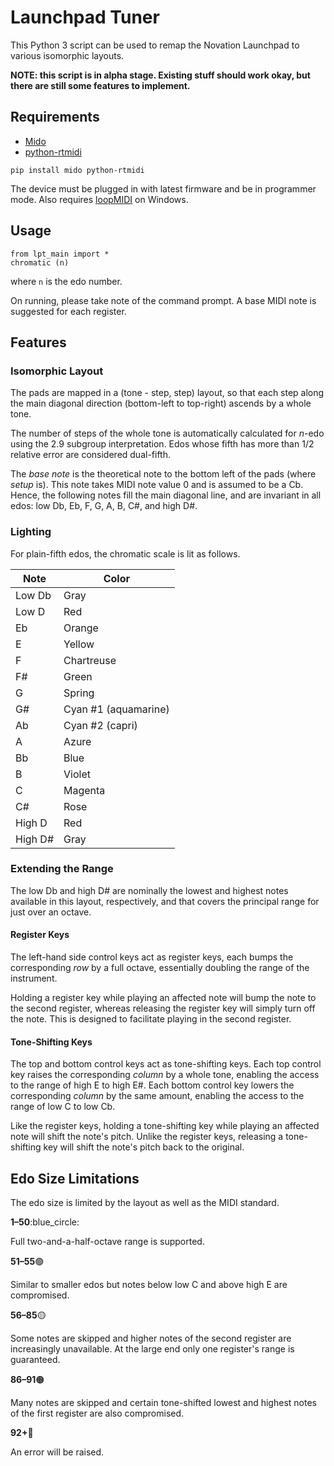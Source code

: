 # Launchpad Tuner

This Python 3 script can be used to remap the Novation Launchpad to various isomorphic layouts. 

**NOTE: this script is in alpha stage. Existing stuff should work okay, but there are still some features to implement.**

## Requirements

- [Mido](https://mido.readthedocs.io/)
- [python-rtmidi](https://spotlightkid.github.io/python-rtmidi/)

```
pip install mido python-rtmidi
```

The device must be plugged in with latest firmware and be in programmer mode. Also requires [loopMIDI](https://www.tobias-erichsen.de/software/loopmidi.html) on Windows. 

## Usage

```
from lpt_main import *
chromatic (n)
```
where `n` is the edo number. 

On running, please take note of the command prompt. A base MIDI note is suggested for each register. 

## Features
### Isomorphic Layout

The pads are mapped in a (tone - step, step) layout, so that each step along the main diagonal direction (bottom-left to top-right) ascends by a whole tone. 

The number of steps of the whole tone is automatically calculated for *n*-edo using the 2.9 subgroup interpretation. Edos whose fifth has more than 1/2 relative error are considered dual-fifth. 

The *base note* is the theoretical note to the bottom left of the pads (where *setup* is). This note takes MIDI note value 0 and is assumed to be a Cb. Hence, the following notes fill the main diagonal line, and are invariant in all edos: low Db, Eb, F, G, A, B, C#, and high D#. 

### Lighting

For plain-fifth edos, the chromatic scale is lit as follows. 

| Note    | Color                |
| ------- | -------------------- |
| Low Db  | Gray                 |
| Low D   | Red                  |
| Eb      | Orange               |
| E       | Yellow               |
| F       | Chartreuse           |
| F#      | Green                |
| G       | Spring               |
| G#      | Cyan #1 (aquamarine) |
| Ab      | Cyan #2 (capri)      |
| A       | Azure                |
| Bb      | Blue                 |
| B       | Violet               |
| C       | Magenta              |
| C#      | Rose                 |
| High D  | Red                  |
| High D# | Gray                 |

### Extending the Range

The low Db and high D# are nominally the lowest and highest notes available in this layout, respectively, and that covers the principal range for just over an octave. 

#### Register Keys

The left-hand side control keys act as register keys, each bumps the corresponding *row* by a full octave, essentially doubling the range of the instrument. 

Holding a register key while playing an affected note will bump the note to the second register, whereas releasing the register key will simply turn off the note. This is designed to facilitate playing in the second register. 

#### Tone-Shifting Keys

The top and bottom control keys act as tone-shifting keys. Each top control key raises the corresponding *column* by a whole tone, enabling the access to the range of high E to high E#. Each bottom control key lowers the corresponding *column* by the same amount, enabling the access to the range of low C to low Cb. 

Like the register keys, holding a tone-shifting key while playing an affected note will shift the note's pitch. Unlike the register keys, releasing a tone-shifting key will shift the note's pitch back to the original. 

## Edo Size Limitations

The edo size is limited by the layout as well as the MIDI standard. 

**1–50**:blue_circle:

Full two-and-a-half-octave range is supported.

**51–55**:green_circle:

Similar to smaller edos but notes below low C and above high E are compromised. 

**56–85**:yellow_circle:

Some notes are skipped and higher notes of the second register are increasingly unavailable. At the large end only one register's range is guaranteed. 

**86–91**:orange_circle:

Many notes are skipped and certain tone-shifted lowest and highest notes of the first register are also compromised. 

**92+**:red_circle:

An error will be raised. 
